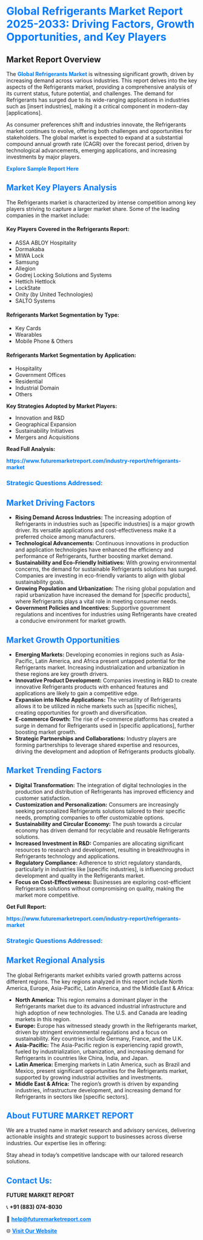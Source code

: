 <h1 style="color: #007BFF;">Global Refrigerants Market Report 2025-2033: Driving Factors, Growth Opportunities, and Key Players</h1>

<section id="overview">
<h2>Market Report Overview</h2>
<p>The <a href="https://www.futuremarketreport.com/industry-report/refrigerants-market" style="color: #007BFF; text-decoration: none;"><strong>Global Refrigerants Market</strong></a> is witnessing significant growth, driven by increasing demand across various industries. This report delves into the key aspects of the Refrigerants market, providing a comprehensive analysis of its current status, future potential, and challenges. The demand for Refrigerants has surged due to its wide-ranging applications in industries such as [insert industries], making it a critical component in modern-day [applications].</p>
<p>As consumer preferences shift and industries innovate, the Refrigerants market continues to evolve, offering both challenges and opportunities for stakeholders. The global market is expected to expand at a substantial compound annual growth rate (CAGR) over the forecast period, driven by technological advancements, emerging applications, and increasing investments by major players.</p>
</section>

<section id="overview">
<p><a href="https://www.futuremarketreport.com/request-sample/reportId=32237" style="color: #007BFF; text-decoration: none;"><strong>Explore Sample Report Here</strong></a></p>
</section>

<section id="key-players">
<h2 style="color: #007BFF;">Market Key Players Analysis</h2>
<p>The Refrigerants market is characterized by intense competition among key players striving to capture a larger market share. Some of the leading companies in the market include:</p>
<h4>Key Players Covered in the Refrigerants Report:</h4>
<ul><li>ASSA ABLOY Hospitality</li><li>Dormakaba</li><li>MIWA Lock</li><li>Samsung</li><li>Allegion</li><li>Godrej Locking Solutions and Systems</li><li>Hettich Hettlock</li><li>LockState</li><li>Onity (by United Technologies)</li><li>SALTO Systems</li></ul>
<h4>Refrigerants Market Segmentation by Type:</h4>
<ul><li>Key Cards</li><li>Wearables</li><li>Mobile Phone &amp; Others</li></ul>

<h4>Refrigerants Market Segmentation by Application:</h4>
<ul><li>Hospitality</li><li>Government Offices</li><li>Residential</li><li>Industrial Domain</li><li>Others</li></ul>
<p><strong>Key Strategies Adopted by Market Players:</strong></p>
<ul>
<li>Innovation and R&D</li>
<li>Geographical Expansion</li>
<li>Sustainability Initiatives</li>
<li>Mergers and Acquisitions</li>
</ul>
</section>

<section>
<p><strong>Read Full Analysis: </strong></p><a href="https://www.futuremarketreport.com/industry-report/refrigerants-market" style="color: #007BFF; text-decoration: none;"><strong>https://www.futuremarketreport.com/industry-report/refrigerants-market</strong></a>
<h3 style="color: #007BFF;">Strategic Questions Addressed:</h3>
</section>

<section id="driving-factors">
<h2 style="color: #007BFF;">Market Driving Factors</h2>
<ul>
<li><strong>Rising Demand Across Industries:</strong> The increasing adoption of Refrigerants in industries such as [specific industries] is a major growth driver. Its versatile applications and cost-effectiveness make it a preferred choice among manufacturers.</li>
<li><strong>Technological Advancements:</strong> Continuous innovations in production and application technologies have enhanced the efficiency and performance of Refrigerants, further boosting market demand.</li>
<li><strong>Sustainability and Eco-Friendly Initiatives:</strong> With growing environmental concerns, the demand for sustainable Refrigerants solutions has surged. Companies are investing in eco-friendly variants to align with global sustainability goals.</li>
<li><strong>Growing Population and Urbanization:</strong> The rising global population and rapid urbanization have increased the demand for [specific products], where Refrigerants plays a vital role in meeting consumer needs.</li>
<li><strong>Government Policies and Incentives:</strong> Supportive government regulations and incentives for industries using Refrigerants have created a conducive environment for market growth.</li>
</ul>
</section>

<section id="growth-opportunities">
<h2 style="color: #007BFF;">Market Growth Opportunities</h2>
<ul>
<li><strong>Emerging Markets:</strong> Developing economies in regions such as Asia-Pacific, Latin America, and Africa present untapped potential for the Refrigerants market. Increasing industrialization and urbanization in these regions are key growth drivers.</li>
<li><strong>Innovative Product Development:</strong> Companies investing in R&D to create innovative Refrigerants products with enhanced features and applications are likely to gain a competitive edge.</li>
<li><strong>Expansion into Niche Applications:</strong> The versatility of Refrigerants allows it to be utilized in niche markets such as [specific niches], creating opportunities for growth and diversification.</li>
<li><strong>E-commerce Growth:</strong> The rise of e-commerce platforms has created a surge in demand for Refrigerants used in [specific applications], further boosting market growth.</li>
<li><strong>Strategic Partnerships and Collaborations:</strong> Industry players are forming partnerships to leverage shared expertise and resources, driving the development and adoption of Refrigerants products globally.</li>
</ul>
</section>

<section id="trending-factors">
<h2 style="color: #007BFF;">Market Trending Factors</h2>
<ul>
<li><strong>Digital Transformation:</strong> The integration of digital technologies in the production and distribution of Refrigerants has improved efficiency and customer satisfaction.</li>
<li><strong>Customization and Personalization:</strong> Consumers are increasingly seeking personalized Refrigerants solutions tailored to their specific needs, prompting companies to offer customizable options.</li>
<li><strong>Sustainability and Circular Economy:</strong> The push towards a circular economy has driven demand for recyclable and reusable Refrigerants solutions.</li>
<li><strong>Increased Investment in R&D:</strong> Companies are allocating significant resources to research and development, resulting in breakthroughs in Refrigerants technology and applications.</li>
<li><strong>Regulatory Compliance:</strong> Adherence to strict regulatory standards, particularly in industries like [specific industries], is influencing product development and quality in the Refrigerants market.</li>
<li><strong>Focus on Cost-Effectiveness:</strong> Businesses are exploring cost-efficient Refrigerants solutions without compromising on quality, making the market more competitive.</li>
</ul>
</section>

<section>
<p><strong>Get Full Report: </strong></p><a href="https://www.futuremarketreport.com/industry-report/refrigerants-market" style="color: #007BFF; text-decoration: none;"><strong>https://www.futuremarketreport.com/industry-report/refrigerants-market</strong></a>
<h3 style="color: #007BFF;">Strategic Questions Addressed:</h3>
</section>


<section id="regional-analysis">
<h2 style="color: #007BFF;">Market Regional Analysis</h2>
<p>The global Refrigerants market exhibits varied growth patterns across different regions. The key regions analyzed in this report include North America, Europe, Asia-Pacific, Latin America, and the Middle East & Africa:</p>
<ul>
<li><strong>North America:</strong> This region remains a dominant player in the Refrigerants market due to its advanced industrial infrastructure and high adoption of new technologies. The U.S. and Canada are leading markets in this region.</li>
<li><strong>Europe:</strong> Europe has witnessed steady growth in the Refrigerants market, driven by stringent environmental regulations and a focus on sustainability. Key countries include Germany, France, and the U.K.</li>
<li><strong>Asia-Pacific:</strong> The Asia-Pacific region is experiencing rapid growth, fueled by industrialization, urbanization, and increasing demand for Refrigerants in countries like China, India, and Japan.</li>
<li><strong>Latin America:</strong> Emerging markets in Latin America, such as Brazil and Mexico, present significant opportunities for the Refrigerants market, supported by growing industrial activities and investments.</li>
<li><strong>Middle East & Africa:</strong> The region’s growth is driven by expanding industries, infrastructure development, and increasing demand for Refrigerants in sectors like [specific sectors].</li>
</ul>
</section>

<footer>
<h2 style="color: #007BFF;">About FUTURE MARKET REPORT</h2>
<p>We are a trusted name in market research and advisory services, delivering actionable insights and strategic support to businesses across diverse industries. Our expertise lies in offering:</p>

<p>Stay ahead in today’s competitive landscape with our tailored research solutions.</p>

<h2 style="color: #007BFF;">Contact Us:</h2>
<p><strong>FUTURE MARKET REPORT</strong></p>
<p>📞 <strong>+91 (883) 074-8030</strong></p>
<p>📧 <strong><a href="mailto:help@futuremarketreport.com" style="color: #007BFF;">help@futuremarketreport.com</a></strong></p>
<p>🌐 <strong><a href="https://www.futuremarketreport.com/" style="color: #007BFF;">Visit Our Website</a></strong></p>
</footer>